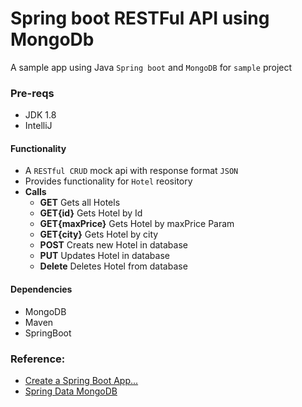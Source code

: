 # Spring boot RESTFul API using MongoDb 

A sample app using Java `Spring boot` and `MongoDB` for `sample` project

### Pre-reqs

- JDK 1.8
- IntelliJ

#### Functionality

- A `RESTful CRUD` mock api with response format `JSON`
- Provides functionality for `Hotel` reository
- **Calls**
  - **GET** Gets all Hotels
  - **GET{id}** Gets Hotel by Id
  - **GET{maxPrice}** Gets Hotel by maxPrice Param
  - **GET{city}** Gets Hotel by city
  - **POST** Creats new Hotel in database
  - **PUT** Updates Hotel in database
  - **Delete** Deletes Hotel from database
  
  
  

#### Dependencies

- MongoDB
- Maven
- SpringBoot

### Reference:

- [Create a Spring Boot App...](https://www.youtube.com/watch?v=Hu-cyytqfp8&t=2088s)
- [Spring Data MongoDB](https://docs.spring.io/spring-data/mongodb/docs/2.1.x/reference/html/)
